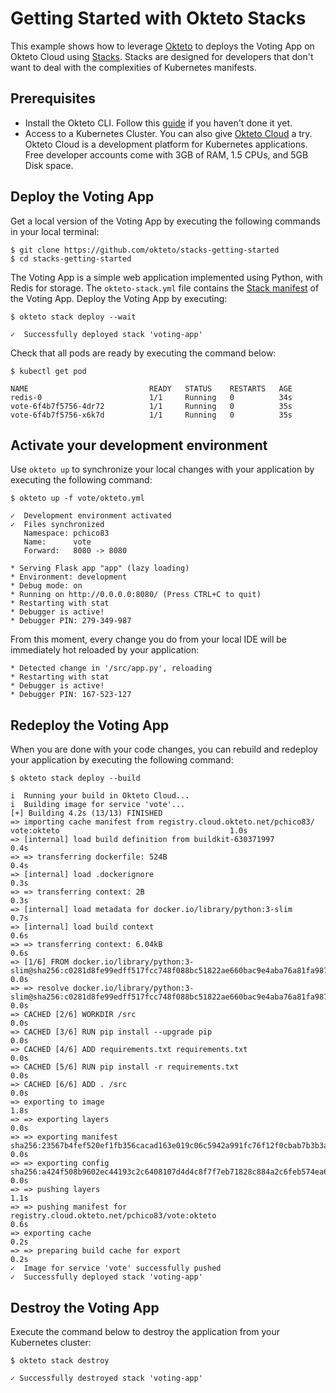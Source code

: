 # Getting Started with Okteto Stacks

This example shows how to leverage [Okteto](https://github.com/okteto/okteto) to deploys the Voting App on Okteto Cloud using [Stacks](hhttps://okteto.com/docs/cloud/stacks#manifest-reference). Stacks are designed for developers that don't want to deal with the complexities of Kubernetes manifests.

## Prerequisites

- Install the Okteto CLI. Follow this [guide](https://okteto.com/docs/getting-started/installation) if you haven't done it yet.
- Access to a Kubernetes Cluster. You can also give [Okteto Cloud](https://okteto.com/) a try. Okteto Cloud is a development platform for Kubernetes applications. Free developer accounts come with 3GB of RAM, 1.5 CPUs, and 5GB Disk space.

## Deploy the Voting App

Get a local version of the Voting App by executing the following commands in your local terminal:

```console
$ git clone https://github.com/okteto/stacks-getting-started
$ cd stacks-getting-started
```

The Voting App is a simple web application implemented using Python, with Redis for storage. 
The `okteto-stack.yml` file contains the [Stack manifest](https://okteto.com/docs/cloud/stacks#manifest-reference) of the Voting App.
Deploy the Voting App by executing:


```console
$ okteto stack deploy --wait
```

```console
✓  Successfully deployed stack 'voting-app'
```

Check that all pods are ready by executing the command below:

```console
$ kubectl get pod
```

```console
NAME                           READY   STATUS    RESTARTS   AGE
redis-0                        1/1     Running   0          34s
vote-6f4b7f5756-4dr72          1/1     Running   0          35s
vote-6f4b7f5756-x6k7d          1/1     Running   0          35s
```

## Activate your development environment

Use `okteto up` to synchronize your local changes with your application by executing the following command:

```console
$ okteto up -f vote/okteto.yml
```

```console
✓  Development environment activated
✓  Files synchronized
   Namespace: pchico83
   Name:      vote
   Forward:   8080 -> 8080

* Serving Flask app "app" (lazy loading)
* Environment: development
* Debug mode: on
* Running on http://0.0.0.0:8080/ (Press CTRL+C to quit)
* Restarting with stat
* Debugger is active!
* Debugger PIN: 279-349-987
```

From this moment, every change you do from your local IDE will be immediately hot reloaded by your application:

```console
* Detected change in '/src/app.py', reloading
* Restarting with stat
* Debugger is active!
* Debugger PIN: 167-523-127
```

## Redeploy the Voting App

When you are done with your code changes, you can rebuild and redeploy your application by executing the following command:

```console
$ okteto stack deploy --build
```

```console
i  Running your build in Okteto Cloud...
i  Building image for service 'vote'...
[+] Building 4.2s (13/13) FINISHED                                                                                                                              
=> importing cache manifest from registry.cloud.okteto.net/pchico83/   vote:okteto                                      1.0s
=> [internal] load build definition from buildkit-630371997                                                             0.4s
=> => transferring dockerfile: 524B                                                                                     0.4s
=> [internal] load .dockerignore                                                                                        0.3s
=> => transferring context: 2B                                                                                          0.3s
=> [internal] load metadata for docker.io/library/python:3-slim                                                         0.7s
=> [internal] load build context                                                                                        0.6s
=> => transferring context: 6.04kB                                                                                      0.6s
=> [1/6] FROM docker.io/library/python:3-slim@sha256:c0281d8fe99edff517fcc748f088bc51822ae660bac9e4aba76a81fa987fe9e8   0.0s
=> => resolve docker.io/library/python:3-slim@sha256:c0281d8fe99edff517fcc748f088bc51822ae660bac9e4aba76a81fa987fe9e8   0.0s
=> CACHED [2/6] WORKDIR /src                                                                                            0.0s
=> CACHED [3/6] RUN pip install --upgrade pip                                                                           0.0s
=> CACHED [4/6] ADD requirements.txt requirements.txt                                                                   0.0s
=> CACHED [5/6] RUN pip install -r requirements.txt                                                                     0.0s
=> CACHED [6/6] ADD . /src                                                                                              0.0s
=> exporting to image                                                                                                   1.8s
=> => exporting layers                                                                                                  0.0s
=> => exporting manifest sha256:23567b4fef520ef1fb356cacad163e019c06c5942a991fc76f12f0cbab7b3b3a                        0.0s
=> => exporting config sha256:a424f508b9602ec44193c2c6408107d4d4c8f7f7eb71828c884a2c6feb574ea6                          0.0s
=> => pushing layers                                                                                                    1.1s
=> => pushing manifest for registry.cloud.okteto.net/pchico83/vote:okteto                                               0.6s
=> exporting cache                                                                                                      0.2s
=> => preparing build cache for export                                                                                  0.2s
✓  Image for service 'vote' successfully pushed
✓  Successfully deployed stack 'voting-app'
```

## Destroy the Voting App

Execute the command below to destroy the application from your Kubernetes cluster:

```console
$ okteto stack destroy
```

```console
✓ Successfully destroyed stack 'voting-app'
```